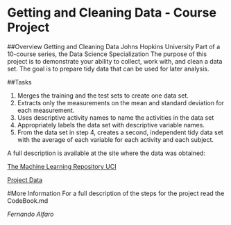 # Getting and Cleaning Data - Course Project
##Overview
Getting and Cleaning Data Johns Hopkins University Part of a 10-course series, the Data Science Specialization
The purpose of this project is to demonstrate your ability to collect, work with, and clean a data set. The goal is to prepare tidy data that can be used for later analysis.

##Tasks
1. Merges the training and the test sets to create one data set.
2. Extracts only the measurements on the mean and standard deviation for each measurement.
3. Uses descriptive activity names to name the activities in the data set
4. Appropriately labels the data set with descriptive variable names.
5. From the data set in step 4, creates a second, independent tidy data set with the average of each variable for each activity and each subject.

A full description is available at the site where the data was obtained:

[The Machine Learning Repository UCI](http://archive.ics.uci.edu/ml/datasets/Human+Activity+Recognition+Using+Smartphones)

[Project Data](https://d396qusza40orc.cloudfront.net/getdata%2Fprojectfiles%2FUCI%20HAR%20Dataset.zip)

#More Information
For a full description of the steps for the project read the CodeBook.md


*Fernando Alfaro*
